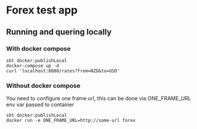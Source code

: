 # Forex test app

## Running and quering locally


### With docker compose
```shell script
sbt docker:publishLocal
docker-compose up -d
curl 'localhost:8080/rates?from=NZD&to=USD'
```

### Without docker compose
You need to configure one frame url, this can be done via ONE_FRAME_URL env var passed to container

```shell script
sbt docker:publishLocal
docker run -e ONE_FRAME_URL=http://some-url forex
```